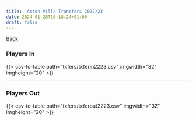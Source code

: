 ```yaml
---
title: 'Aston Villa Transfers 2022/23'
date: 2024-01-28T16:18:24+01:00
draft: false
---
```



[Back](/transfers/)

### Players In

{{< csv-to-table path="txfers/txferin2223.csv" imgwidth="32" imgheight="20" >}}

---

### Players Out

{{< csv-to-table path="txfers/txferout2223.csv" imgwidth="32" imgheight="20" >}}
